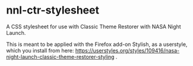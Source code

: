 # nnl-ctr-stylesheet
A CSS stylesheet for use with Classic Theme Restorer with NASA Night Launch.

This is meant to be applied with the Firefox add-on Stylish, as a userstyle, which you install from here: https://userstyles.org/styles/109416/nasa-night-launch-classic-theme-restorer-styling .  
